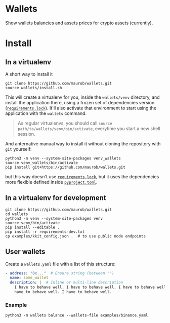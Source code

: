 # Wallets

Show wallets balancies and assets prices for crypto assets (currently).

# Install

## In a virtualenv

A short way to install it
```shell
git clone https://github.com/maurob/wallets.git
source wallets/install.sh
```
This will create a virtualenv for you, inside the `wallets/venv` directory, and install the application there, using a
frozen set of dependencies version ([`requirements.lock`](requirements.lock)). It'll also activate that environment to
start using the application with the `wallets` command.

> As regular virtualenvs, you should call `source path/to/wallets/venv/bin/activate`, everytime you start a new shell
> session.

And anternative manual way to install it without cloning the repository with `git` yourself:
```shell
python3 -m venv --system-site-packages venv_wallets
source venv_wallets/bin/activate
pip install git+https://github.com/maurob/wallets.git
```
but this way doesn't use [`requirements.lock`](requirements.lock), but it uses the dependencies more flexible defined
inside [`pyproject.toml`](pyproject.toml).

## In a virtualenv for development

```shell
git clone https://github.com/maurob/wallets.git
cd wallets
python3 -m venv --system-site-packages venv
source venv/bin/activate
pip install --editable .
pip install -r requirements-dev.txt
cp examples/kkit_config.json .  # to use public node endpoints
```

## User wallets

Create a `wallets.yaml` file with a list of this structure:

```yaml
- address: "0x..."  # Ensure string (between "")
  name: some_wallet
  description: |  # Inline or multi-line description
    I have to behave well. I have to behave well. I have to behave well. I have to behave well. I
    have to behave well. I have to behave well. 
```

### Example

```shell
python3 -m wallets balance --wallets-file examples/binance.yaml
```
